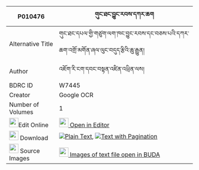 |P010476|གུང་ཐང་བྱུང་རབས་དཀར་ཆག 
| --- | --- 
|Alternative Title |གུང་ཐང་དཔལ་གྱི་གཙུག་ལག་ཁང་བྱུང་རབས་དང་བཅས་པའི་དཀར་ཆག་འགྲོ་མགོན་ཞལ་ལུང་བདུད་རྩིའི་ཆུ་རྒྱུན།
|Author| འཇོག་རི་ངག་དབང་བསྟན་འཛིན་འཕྲིན་ལས།
|BDRC ID | W7445
|Creator | Google OCR
|Number of Volumes| 1
|<img width="25" src="https://img.icons8.com/color/25/000000/edit-property.png">Edit Online| [<img width="25" src="https://avatars.githubusercontent.com/u/45091458?s=200&v=4"> Open in Editor](http://editor.openpecha.org/P010476)
|<img width="25" src="https://img.icons8.com/fluent/48/000000/download-2.png"/>  Download | [![](https://img.icons8.com/color/20/000000/txt.png)Plain Text](https://github.com/Openpecha/P010476/releases/download/v1/gung_tang_jungrab_karchak_plain_P010476.zip), [![](https://img.icons8.com/color/20/000000/txt.png)Text with Pagination](https://github.com/Openpecha/P010476/releases/download/v1/gung_tang_jungrab_karchak_pages_P010476.zip)
|<img width="25" src="https://img.icons8.com/plasticine/100/000000/pictures-folder.png"/>  Source Images | [<img width="25" src="https://library.bdrc.io/icons/BUDA-small.svg"> Images of text file open in BUDA](https://library.bdrc.io/show/bdr:W7445)